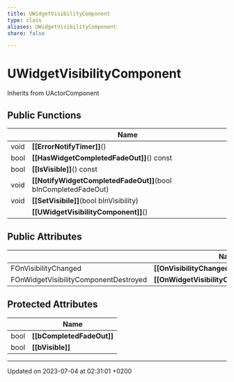 ```yaml
---
title: UWidgetVisibilityComponent
type: class
aliases: UWidgetVisibilityComponent
share: false

---
```


# UWidgetVisibilityComponent





Inherits from UActorComponent

## Public Functions

|                | Name           |
| -------------- | -------------- |
| void | **[[ErrorNotifyTimer]]**() |
| bool | **[[HasWidgetCompletedFadeOut]]**() const |
| bool | **[[IsVisible]]**() const |
| void | **[[NotifyWidgetCompletedFadeOut]]**(bool bInCompletedFadeOut) |
| void | **[[SetVisibile]]**(bool bInVisibility) |
| | **[[UWidgetVisibilityComponent]]**() |

## Public Attributes

|                | Name           |
| -------------- | -------------- |
| FOnVisibilityChanged | **[[OnVisibilityChanged]]**  |
| FOnWidgetVisibilityComponentDestroyed | **[[OnWidgetVisibilityComponentDestroyed]]**  |

## Protected Attributes

|                | Name           |
| -------------- | -------------- |
| bool | **[[bCompletedFadeOut]]**  |
| bool | **[[bVisible]]**  |

-------------------------------

Updated on 2023-07-04 at 02:31:01 +0200